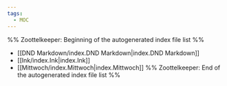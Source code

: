 ```yaml
---
tags:
  - MOC
---
```

%% Zoottelkeeper: Beginning of the autogenerated index file list  %%
-  [[DND Markdown/index.DND Markdown|index.DND Markdown]]
-  [[Ink/index.Ink|index.Ink]]
-  [[Mittwoch/index.Mittwoch|index.Mittwoch]]
%% Zoottelkeeper: End of the autogenerated index file list  %%
